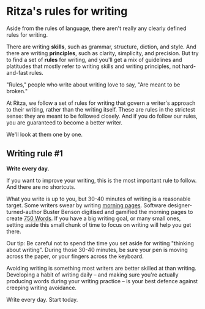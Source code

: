 # Ritza's rules for writing

Aside from the rules of language, there aren't really any clearly defined rules for writing.

There are writing **skills**, such as grammar, structure, diction, and style. And there are writing **principles**, such as clarity, simplicity, and precision. But try to find a set of **rules** for writing, and you'll get a mix of guidelines and platitudes that mostly refer to writing skills and writing principles, not hard-and-fast rules.

"Rules," people who write about writing love to say, "Are meant to be broken."

At Ritza, we follow a set of rules for writing that govern a writer's approach to their writing, rather than the writing itself. These are rules in the strictest sense: they are meant to be followed closely. And if you do follow our rules, you are guaranteed to become a better writer.

We'll look at them one by one.

## Writing rule #1

**Write every day.**

If you want to improve your writing, this is the most important rule to follow. And there are no shortcuts.

What you write is up to you, but 30-40 minutes of writing is a reasonable target. Some writers swear by writing [morning pages](https://www.theguardian.com/lifeandstyle/2014/oct/03/morning-pages-change-your-life-oliver-burkeman). Software designer-turned-author Buster Benson digitised and gamified the morning pages to create [750 Words](https://busterbenson.com/750-words/). If you have a big writing goal, or many small ones, setting aside this small chunk of time to focus on writing will help you get there.

Our tip: Be careful not to spend the time you set aside for writing "thinking about writing". During those 30-40 minutes, be sure your pen is moving across the paper, or your fingers across the keyboard.

Avoiding writing is something most writers are better skilled at than writing. Developing a habit of writing daily – and making sure you're actually producing words during your writing practice – is your best defence against creeping writing avoidance.

Write every day. Start today.
